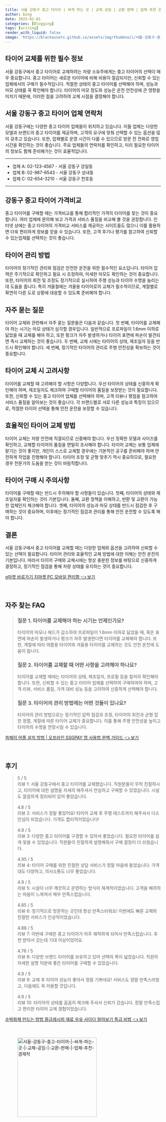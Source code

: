 ```yaml
---
title: 서울 강동구 중고 타이어 | 싸게 파는 곳 | 교체 공임 | 교환 판매 | 업체 추천 경제적
author: bing
date: 2025-02-01
categories: [Blogging]
tags: [writing]
render_with_liquid: false
image: 'https://blackassets.github.io/assets/img/thumbnail/서울-강동구-중고-타이어-|-싸게-파는-곳-|-교체-공임-|-교환-판매-|-업체-추천-경제적.webp'
---
```



<h2 id='타이어 교체를 위한 필수 정보'>타이어 교체를 위한 필수 정보</h2>

<p>서울 강동구에서 중고 타이어로 교체하려는 차량 소유주에게는 중고 타이어의 선택이 매우 중요합니다. 중고 타이어는 새로운 타이어에 비해 비용이 절감되지만, 신뢰할 수 있는 업체에서의 구매가 필수적입니다. 적절한 상태의 중고 타이어를 선택해야 하며, 성능과 마모 상태를 꼭 확인해야 합니다. 타이어의 마모 정도와 성능은 운전 안전성에 큰 영향을 미치기 때문에, 이러한 점을 고려하여 교체 시점을 결정해야 합니다.</p>

<h2 id='서울 강동구 중고 타이어 업체 연락처'>서울 강동구 중고 타이어 업체 연락처</h2>

<p>서울 강동구에는 다양한 중고 타이어 업체들이 위치하고 있습니다. 이들 업체는 다양한 모델과 브랜드의 중고 타이어를 제공하며, 고객의 요구에 맞춰 선택할 수 있는 옵션을 많이 갖추고 있습니다. 또한, 업체별로 운영 시간이 다를 수 있으므로 방문 전 전화로 영업 시간을 확인하는 것이 좋습니다. 주요 업체들의 연락처를 확인하고, 미리 필요한 타이어의 정보도 함께 준비해가는 것이 효율적입니다.</p>

<hr />

<ul>
    <li>업체 A: 02-123-4567 - 서울 강동구 강일동</li>
    <li>업체 B: 02-987-6543 - 서울 강동구 성내동</li>
    <li>업체 C: 02-654-3210 - 서울 강동구 천호동</li>
</ul>

<hr />

<h2 id='강동구 중고 타이어 가격비교'>강동구 중고 타이어 가격비교</h2>

<p>중고 타이어를 구매할 때는 가격비교를 통해 합리적인 가격의 타이어를 찾는 것이 중요합니다. 여러 업체에 문의해 보고 가격과 서비스 품질을 비교해 볼 것을 권장합니다. 인터넷 상에는 중고 타이어의 가격비교 서비스를 제공하는 사이트들도 많으니 이를 활용하면 더욱 편리하게 정보를 얻을 수 있습니다. 또한, 고객 후기나 평가를 참고하여 신뢰할 수 있는업체를 선택하는 것이 좋습니다.</p>

<h2 id='타이어 관리 방법'>타이어 관리 방법</h2>

<p>타이어의 정기적인 관리와 점검은 안전한 운전을 위한 필수적인 요소입니다. 타이어 압력은 주기적으로 확인하고 필요 시 조정하여, 미세한 마모도 확인하는 것이 중요합니다. 또한, 타이어의 회전 및 조정도 정기적으로 실시하여 주행 성능과 타이어 수명을 늘리는 데 도움을 줍니다. 특히 겨울철에는 겨울용 타이어로의 교체가 필수적이므로, 계절별로 확연히 다른 도로 상황에 대응할 수 있도록 준비해야 합니다.</p>

<h2 id='자주 묻는 질문'>자주 묻는 질문</h2>

<p>타이어 교체와 관련해서 자주 묻는 질문들은 다음과 같습니다. 첫 번째, 타이어를 교체해야 하는 시기는 마모 상태가 심각할 경우입니다. 일반적으로 프로파일이 1.6mm 이하로 닳았을 때 교체를 해야 하고, 또한 펑크가 자주 발생하거나 타이어 표면에 파손이 발견되면 즉시 교체하는 것이 좋습니다. 두 번째, 교체 시에는 타이어의 상태, 제조일자 등을 반드시 확인해야 합니다. 세 번째, 정기적인 타이어의 관리로 주행 안전성을 확보하는 것이 중요합니다.</p>

<h2 id='타이어 교체 시 고려사항'>타이어 교체 시 고려사항</h2>

<p>타이어를 교체할 때 고려해야 할 사항은 다양합니다. 우선 타이어의 상태를 신중하게 확인해야 하며, 제조일자도 체크하여 구매할 타이어의 품질을 보장받는 것이 필요합니다. 또한, 신뢰할 수 있는 중고 타이어 업체를 선택해야 하며, 고객 리뷰나 평점을 참고하여 서비스 품질을 알아보는 것이 좋습니다. 각 브랜드별로 서로 다른 성능과 특징이 있으므로, 적절한 타이어 선택을 통해 안전 운전을 보장할 수 있습니다.</p>

<h2 id='효율적인 타이어 교체 방법'>효율적인 타이어 교체 방법</h2>

<p>타이어 교체는 차량 안전에 직결되므로 신중해야 합니다. 우선 정확한 모델과 사이즈를 확인하고, 교체할 타이어의 품질을 면밀히 조사해야 합니다. 타이어 교체는 보통 업체에 맡기는 것이 좋지만, 개인이 스스로 교체할 경우에는 기본적인 공구를 준비해야 하며 안전하게 작업을 진행해야 합니다. 타이어 조정 및 균형 맞추기 역시 중요하므로, 필요한 경우 전문가의 도움을 받는 것이 바람직합니다.</p>

<h2 id='타이어 구매 시 주의사항'>타이어 구매 시 주의사항</h2>

<p>타이어를 구매할 때는 반드시 주의해야 할 사항들이 있습니다. 첫째, 타이어의 상태와 제조일자를 확인하는 것이 기본입니다. 둘째, 교환 정책을 이해하고, 반환 및 교환이 가능한 업체인지 체크해야 합니다. 셋째, 타이어의 성능과 마모 상태를 반드시 점검한 후 구매하는 것이 중요하며, 이후에는 정기적인 점검과 관리를 통해 안전 운전할 수 있도록 해야 합니다.</p>

<h2 id='결론'>결론</h2>

<p>서울 강동구에서 중고 타이어를 교체할 때는 다양한 업체와 옵션을 고려하여 신뢰할 수 있는 선택이 필요합니다. 타이어 관리와 효율적인 교체 방법에 대한 이해는 안전 운전의 기본입니다. 따라서 타이어 구매와 교체시에는 항상 충분한 정보를 바탕으로 신중하게 결정하고, 정기적인 점검을 통해 차량 상태를 유지하는 것이 중요합니다.</p>


<p><a class="click-button" title="g마켓 바로가기 지마켓 PC 모바일 편리함" href="https://blackassets.github.io/posts/g%EB%A7%88%EC%BC%93-%EB%B0%94%EB%A1%9C%EA%B0%80%EA%B8%B0-%EC%A7%80%EB%A7%88%EC%BC%93-PC-%EB%AA%A8%EB%B0%94%EC%9D%BC-%ED%8E%B8%EB%A6%AC%ED%95%A8/" rel="dofollow">g마켓 바로가기 지마켓 PC 모바일 편리함 👈 보기</a></p><br>
<h2 id='자주_찾는_FAQ'>자주 찾는 FAQ</h2>
<div itemscope="" itemtype="https://schema.org/FAQPage"> 
<blockquote> 
<div itemscope="" itemprop="mainEntity" itemtype="https://schema.org/Question"> 
<h3 itemprop="name">질문 1. 타이어를 교체해야 하는 시기는 언제인가요?</h3> 
<div itemscope="" itemprop="acceptedAnswer" itemtype="https://schema.org/Answer"> 
<span itemprop="text"> 
<p>타이어의 마모나 헤드가 감소하여 프로파일이 1.6mm 이하로 닳았을 때, 혹은 표면에 파손이 발생하거나 펑크가 자주 발생한다면 타이어를 교체해야 합니다. 또한, 계절에 따라 여름용 타이어와 겨울용 타이어를 교체하는 것도 안전 운전에 도움이 됩니다.</p> 
</span> 
</div> 
</div> 

<div itemscope="" itemprop="mainEntity" itemtype="https://schema.org/Question"> 
<h3 itemprop="name">질문 2. 타이어를 교체할 때 어떤 사항을 고려해야 하나요?</h3> 
<div itemscope="" itemprop="acceptedAnswer" itemtype="https://schema.org/Answer"> 
<span itemprop="text"> 
<p>타이어를 교체할 때에는 타이어의 상태, 제조일자, 프로필 등을 철저히 확인해야 합니다. 또한, 신뢰할 수 있는 중고 타이어 업체를 선택하여 구매하여야 하며, 고객 리뷰, 서비스 품질, 가격 대비 성능 등을 고려하여 신중하게 선택해야 합니다.</p> 
</span> 
</div> 
</div> 

<div itemscope="" itemprop="mainEntity" itemtype="https://schema.org/Question"> 
<h3 itemprop="name">질문 3. 타이어의 관리 방법에는 어떤 것들이 있나요?</h3> 
<div itemscope="" itemprop="acceptedAnswer" itemtype="https://schema.org/Answer"> 
<span itemprop="text"> 
<p>타이어의 관리 방법으로는 정기적인 압력 점검과 조정, 타이어의 회전과 균형 잡힌 정렬, 계절에 따른 타이어 교체가 중요합니다. 이를 통해 주행 안전성을 높이고 타이어의 수명을 연장시킬 수 있습니다.</p> 
</span> 
</div> 
</div> 
</blockquote> 
</div>
<p><a class="click-button" title="쓱페이 어플 설치 방법 | 오프라인 SSGPAY 앱 사용법 완벽 가이드" href="https://blackassets.github.io/posts/%EC%93%B1%ED%8E%98%EC%9D%B4-%EC%96%B4%ED%94%8C-%EC%84%A4%EC%B9%98-%EB%B0%A9%EB%B2%95-%EC%98%A4%ED%94%84%EB%9D%BC%EC%9D%B8-SSGPAY-%EC%95%B1-%EC%82%AC%EC%9A%A9%EB%B2%95-%EC%99%84%EB%B2%BD-%EA%B0%80%EC%9D%B4%EB%93%9C/" rel="dofollow">쓱페이 어플 설치 방법 | 오프라인 SSGPAY 앱 사용법 완벽 가이드 👈 보기</a></p><br>
<h2 id='후기'>후기</h2>
<div itemscope itemtype="https://schema.org/Product">
  <blockquote>
  <div itemprop="review" itemscope itemtype="https://schema.org/Review">
      <div itemprop="reviewRating" itemscope itemtype="https://schema.org/Rating"> <span itemprop="ratingValue">5</span> / <span itemprop="bestRating">5</span> </div>
      <span itemprop="reviewBody">리뷰 1: 서울 강동구에서 중고 타이어를 교체했습니다. 직원분들이 무척 친절하시고, 타이어에 대한 설명을 자세히 해주셔서 안심하고 구매할 수 있었습니다. 시설도 깔끔하게 정리되어 있어 좋았습니다.</span>
  </div>
  <br>
  <div itemprop="review" itemscope itemtype="https://schema.org/Review">
      <div itemprop="reviewRating" itemscope itemtype="https://schema.org/Rating"> <span itemprop="ratingValue">4.8</span> / <span itemprop="bestRating">5</span> </div>
      <span itemprop="reviewBody">리뷰 2: 서비스가 정말 좋았어요! 타이어 교체 후 주행 테스트까지 해주셔서 다소 안심이 되었습니다. 가격도 합리적이었습니다!</span>
  </div>
  <br>
  <div itemprop="review" itemscope itemtype="https://schema.org/Review">
      <div itemprop="reviewRating" itemscope itemtype="https://schema.org/Rating"> <span itemprop="ratingValue">4.9</span> / <span itemprop="bestRating">5</span> </div>
      <span itemprop="reviewBody">리뷰 3: 다양한 중고 타이어를 구경할 수 있어서 좋았습니다. 필요한 타이어를 쉽게 찾을 수 있었습니다. 직원들이 친절하게 설명해줘서 구매 결정이 더 쉬웠습니다.</span>
  </div>
  <br>
  <div itemprop="review" itemscope itemtype="https://schema.org/Review">
      <div itemprop="reviewRating" itemscope itemtype="https://schema.org/Rating"> <span itemprop="ratingValue">4.95</span> / <span itemprop="bestRating">5</span> </div>
      <span itemprop="reviewBody">리뷰 4: 타이어 구매를 위한 친절한 상담 서비스가 정말 마음에 들었습니다. 가격대도 다양하고, 의사소통도 너무 좋았습니다.</span>
  </div>
  <br>
  <div itemprop="review" itemscope itemtype="https://schema.org/Review">
      <div itemprop="reviewRating" itemscope itemtype="https://schema.org/Rating"> <span itemprop="ratingValue">4.9</span> / <span itemprop="bestRating">5</span> </div>
      <span itemprop="reviewBody">리뷰 5: 시설이 너무 깨끗하고 운영하는 방식이 체계적이었습니다. 고객을 배려하는 마음이 느껴져서 매우 만족스럽습니다.</span>
  </div>
  <br>
  <div itemprop="review" itemscope itemtype="https://schema.org/Review">
      <div itemprop="reviewRating" itemscope itemtype="https://schema.org/Rating"> <span itemprop="ratingValue">4.85</span> / <span itemprop="bestRating">5</span> </div>
      <span itemprop="reviewBody">리뷰 6: 정기적으로 방문하는 곳인데 항상 만족스러워요! 이번에도 빠른 교체와 친절한 서비스가 인상적이었습니다.</span>
  </div>
  <br>
  <div itemprop="review" itemscope itemtype="https://schema.org/Review">
      <div itemprop="reviewRating" itemscope itemtype="https://schema.org/Rating"> <span itemprop="ratingValue">4.88</span> / <span itemprop="bestRating">5</span> </div>
      <span itemprop="reviewBody">리뷰 7: 이번에 구매한 중고 타이어가 아주 쾌적하게 되어서 만족스럽습니다. 추천 받아서 갔는데 기대 이상이었어요.</span>
  </div>
  <br>
  <div itemprop="review" itemscope itemtype="https://schema.org/Review">
      <div itemprop="reviewRating" itemscope itemtype="https://schema.org/Rating"> <span itemprop="ratingValue">4.76</span> / <span itemprop="bestRating">5</span> </div>
      <span itemprop="reviewBody">리뷰 8: 다양한 브랜드 타이어를 보유하고 있어 선택의 폭이 넓었습니다. 직원의 자세한 설명 덕분에 좋은 타이어를 구매할 수 있었습니다.</span>
  </div>
  <br>
  <div itemprop="review" itemscope itemtype="https://schema.org/Review">
      <div itemprop="reviewRating" itemscope itemtype="https://schema.org/Rating"> <span itemprop="ratingValue">4.9</span> / <span itemprop="bestRating">5</span> </div>
      <span itemprop="reviewBody">리뷰 9: 교체 후 타이어 성능이 좋아서 정말 기쁘네요! 서비스도 정말 만족스러웠고, 다음에도 꼭 이용할 것입니다.</span>
  </div>
  <br>
  <div itemprop="review" itemscope itemtype="https://schema.org/Review">
      <div itemprop="reviewRating" itemscope itemtype="https://schema.org/Rating"> <span itemprop="ratingValue">4.9</span> / <span itemprop="bestRating">5</span> </div>
      <span itemprop="reviewBody">리뷰 10: 타이어의 상태를 꼼꼼히 체크해 주셔서 신뢰가 갔습니다. 정말 만족스럽고 편리한 타이어 교체 경험이었습니다.</span>
  </div>
  </blockquote>
</div>
<p><a class="click-button" title="수박화채 만드는 방법 황금레시피 재료 우유 사이다 알아보기 특급 비법" href="https://blackassets.github.io/posts/%EC%88%98%EB%B0%95%ED%99%94%EC%B1%84-%EB%A7%8C%EB%93%9C%EB%8A%94-%EB%B0%A9%EB%B2%95-%ED%99%A9%EA%B8%88%EB%A0%88%EC%8B%9C%ED%94%BC-%EC%9E%AC%EB%A3%8C-%EC%9A%B0%EC%9C%A0-%EC%82%AC%EC%9D%B4%EB%8B%A4-%EC%95%8C%EC%95%84%EB%B3%B4%EA%B8%B0-%ED%8A%B9%EA%B8%89-%EB%B9%84%EB%B2%95/" rel="dofollow">수박화채 만드는 방법 황금레시피 재료 우유 사이다 알아보기 특급 비법 👈 보기</a></p><br>
<figure class="image"><img src="https://blackassets.github.io/assets/img/thumbnail/서울-강동구-중고-타이어-|-싸게-파는-곳-|-교체-공임-|-교환-판매-|-업체-추천-경제적.webp" alt="서울-강동구-중고-타이어-|-싸게-파는-곳-|-교체-공임-|-교환-판매-|-업체-추천-경제적" width="256" height="256"></figure>